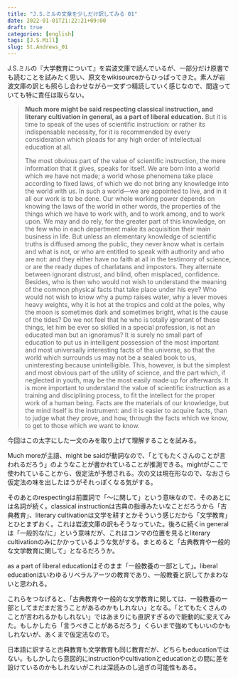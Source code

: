 ```yaml
---
title: "J.S.ミルの文章を少しだけ訳してみる 01"
date: 2022-01-01T21:22:21+09:00
draft: true
categories: [english]
tags: [J.S.Mill]
slug: St.Andrews_01
---
```


J.S.ミルの『大学教育について』を岩波文庫で読んでいるが、一部分だけ原書でも読むことを試みたく思い、原文をwikisourceからひっぱってきた。素人が岩波文庫の訳とも照らし合わせながら一文ずつ精読していく感じなので、間違っていても特に責任は取らない。

> **Much more might be said respecting classical instruction, and literary cultivation in general, as a part of liberal education.** But it is time to speak of the uses of scientific instruction: or rather its indispensable necessity, for it is recommended by every consideration which pleads for any high order of intellectual education at all.  
>   
> The most obvious part of the value of scientific instruction, the mere information that it gives, speaks for itself. We are born into a world which we have not made; a world whose phenomena take place according to fixed laws, of which we do not bring any knowledge into the world with us. In such a world—we are appointed to live, and in it all our work is to be done. Our whole working power depends on knowing the laws of the world in other words, the properties of the things which we have to work with, and to work among, and to work upon. We may and do rely, for the greater part of this knowledge, on the few who in each department make its acquisition their main business in life. But unless an elementary knowledge of scientific truths is diffused among the public, they never know what is certain and what is not, or who are entitled to speak with authority and who are not: and they either have no faith at all in the testimony of science, or are the ready dupes of charlatans and impostors. They alternate between ignorant distrust, and blind, often misplaced, confidence. Besides, who is then who would not wish to understand the meaning of the common physical facts that take place under his eye? Who would not wish to know why a pump raises water, why a lever moves heavy weights, why it is hot at the tropics and cold at the poles, why the moon is sometimes dark and sometimes bright, what is the cause of the tides? Do we not feel that he who is totally ignorant of these things, let him be ever so skilled in a special profession, is not an educated man but an ignoramus? It is surely no small part of education to put us in intelligent possession of the most important and most universally interesting facts of the universe, so that the world which surrounds us may not be a sealed book to us, uninteresting because unintelligible. This, however, is but the simplest and most obvious part of the utility of science, and the part which, if neglected in youth, may be the most easily made up for afterwards. It is more important to understand the value of scientific instruction as a training and disciplining process, to fit the intellect for the proper work of a human being. Facts are the materials of our knowledge, but the mind itself is the instrument: and it is easier to acquire facts, than to judge what they prove, and how, through the facts which we know, to get to those which we want to know.

今回はこの太字にした一文のみを取り上げて理解することを試みる。

Much moreが主語、might be saidが動詞なので、「とてもたくさんのことが言われるだろう」のようなことが書かれていることが推測できる。mightがここで使われていることから、仮定法が予想される。次の文は現在形なので、なおさら仮定法の味を出したほうがそれっぽくなる気がする。

そのあとのrespectingは前置詞で「～に関して」という意味なので、そのあとには名詞が続く。classical instructionは古典の指導みたいなことだろうから「古典教育」、literary cultivationは文学を耕すとかそういう感じだから「文学教育」とひとまずおく。これは岩波文庫の訳もそうなっていた。後ろに続くin generalは「一般的な/に」という意味だが、これはコンマの位置を見るとliterary cultivationのみにかかっているような気がする。まとめると「古典教育や一般的な文学教育に関して」となるだろうか。

as a part of liberal educationはそのまま「一般教養の一部として」。liberal educationはいわゆるリベラルアーツの教育であり、一般教養と訳してかまわないと思われる。

これらをつなげると、「古典教育や一般的な文学教育に関しては、一般教養の一部としてまだまだ言うことがあるのかもしれない」となる。「とてもたくさんのことが言われるかもしれない」ではあまりにも直訳すぎるので能動的に変えてみた。もしかしたら「言うべきことがあるだろう」くらいまで強めてもいいのかもしれないが、あくまで仮定法なので。

日本語に訳すると古典教育も文学教育も同じ教育だが、どちらもeducationではない。もしかしたら意図的にinstructionやcultivationとeducationとの間に差を設けているのかもしれないがこれは深読みのし過ぎの可能性もある。